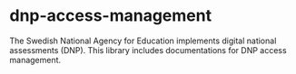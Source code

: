 # dnp-access-management
The Swedish National Agency for Education implements digital national assessments (DNP). This library includes documentations for DNP access management. 
